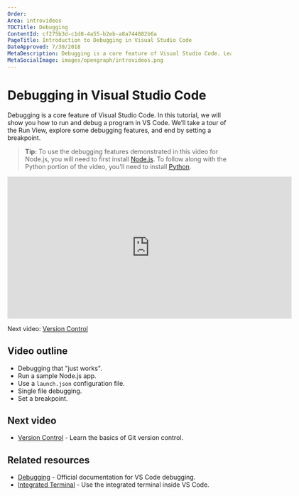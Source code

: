 ```yaml
---
Order:
Area: introvideos
TOCTitle: Debugging
ContentId: cf275b3d-c1d8-4a55-b2eb-a8a744882b6a
PageTitle: Introduction to Debugging in Visual Studio Code
DateApproved: 7/30/2018
MetaDescription: Debugging is a core feature of Visual Studio Code. Learn how to configure and use the Node.js debugger in this introductory video.
MetaSocialImage: images/opengraph/introvideos.png
---
```


# Debugging in Visual Studio Code

Debugging is a core feature of Visual Studio Code. In this tutorial, we will show you how to run and debug a program in VS Code. We’ll take a tour of the Run View, explore some debugging features, and end by setting a breakpoint.

> **Tip:** To use the debugging features demonstrated in this video for Node.js, you will need to first install [Node.js](https://nodejs.org/en/). To follow along with the Python portion of the video, you'll need to install [Python](https://www.python.org/downloads/).

<iframe src="https://www.microsoft.com/en-us/videoplayer/embed/RWAIIi" width="640" height="320" allowFullScreen="true" frameBorder="0"></iframe>

Next video: [Version Control](/docs/introvideos/versioncontrol.md)

## Video outline

- Debugging that "just works".
- Run a sample Node.js app.
- Use a `launch.json` configuration file.
- Single file debugging.
- Set a breakpoint.

## Next video

- [Version Control](/docs/introvideos/versioncontrol.md) - Learn the basics of Git version control.

## Related resources

- [Debugging](/docs/editor/debugging.md) - Official documentation for VS Code debugging.
- [Integrated Terminal](/docs/editor/integrated-terminal.md) - Use the integrated terminal inside VS Code.
